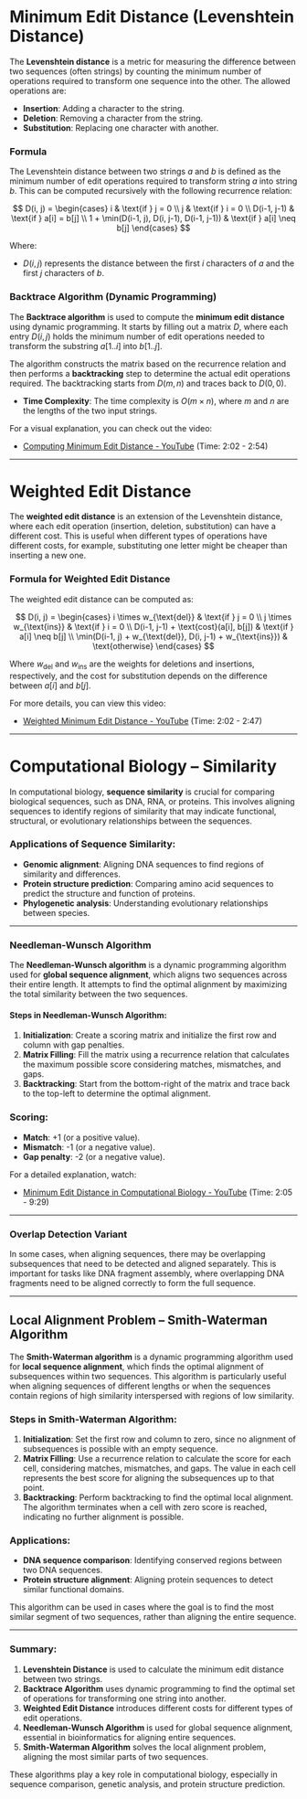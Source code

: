 # Minimum Edit Distance (Levenshtein Distance)

The **Levenshtein distance** is a metric for measuring the difference between two sequences (often strings) by counting the minimum number of operations required to transform one sequence into the other. The allowed operations are:

- **Insertion**: Adding a character to the string.
- **Deletion**: Removing a character from the string.
- **Substitution**: Replacing one character with another.

### Formula

The Levenshtein distance between two strings $a$ and $b$ is defined as the minimum number of edit operations required to transform string $a$ into string $b$. This can be computed recursively with the following recurrence relation:

$$
D(i, j) = 
\begin{cases}
  i & \text{if } j = 0 \\
  j & \text{if } i = 0 \\
  D(i-1, j-1) & \text{if } a[i] = b[j] \\
  1 + \min(D(i-1, j), D(i, j-1), D(i-1, j-1)) & \text{if } a[i] \neq b[j]
\end{cases}
$$

Where:
- $D(i, j)$ represents the distance between the first $i$ characters of $a$ and the first $j$ characters of $b$.

### Backtrace Algorithm (Dynamic Programming)

The **Backtrace algorithm** is used to compute the **minimum edit distance** using dynamic programming. It starts by filling out a matrix $D$, where each entry $D(i, j)$ holds the minimum number of edit operations needed to transform the substring $a[1..i]$ into $b[1..j]$.

The algorithm constructs the matrix based on the recurrence relation and then performs a **backtracking** step to determine the actual edit operations required. The backtracking starts from $D(m, n)$ and traces back to $D(0, 0)$.

- **Time Complexity**: The time complexity is $O(m \times n)$, where $m$ and $n$ are the lengths of the two input strings.

For a visual explanation, you can check out the video:  
- [Computing Minimum Edit Distance - YouTube](https://www.youtube.com/watch?v=5tO2KYYUvDk) (Time: 2:02 - 2:54)

---

# Weighted Edit Distance

The **weighted edit distance** is an extension of the Levenshtein distance, where each edit operation (insertion, deletion, substitution) can have a different cost. This is useful when different types of operations have different costs, for example, substituting one letter might be cheaper than inserting a new one.

### Formula for Weighted Edit Distance

The weighted edit distance can be computed as:

$$
D(i, j) = 
\begin{cases}
  i \times w_{\text{del}} & \text{if } j = 0 \\
  j \times w_{\text{ins}} & \text{if } i = 0 \\
  D(i-1, j-1) + \text{cost}(a[i], b[j]) & \text{if } a[i] \neq b[j] \\
  \min(D(i-1, j) + w_{\text{del}}, D(i, j-1) + w_{\text{ins}}) & \text{otherwise}
\end{cases}
$$

Where $w_{\text{del}}$ and $w_{\text{ins}}$ are the weights for deletions and insertions, respectively, and the cost for substitution depends on the difference between $a[i]$ and $b[j]$.

For more details, you can view this video:  
- [Weighted Minimum Edit Distance - YouTube](https://www.youtube.com/watch?v=2tt5WtH9lmI) (Time: 2:02 - 2:47)

---

# Computational Biology – Similarity

In computational biology, **sequence similarity** is crucial for comparing biological sequences, such as DNA, RNA, or proteins. This involves aligning sequences to identify regions of similarity that may indicate functional, structural, or evolutionary relationships between the sequences.

### Applications of Sequence Similarity:
- **Genomic alignment**: Aligning DNA sequences to find regions of similarity and differences.
- **Protein structure prediction**: Comparing amino acid sequences to predict the structure and function of proteins.
- **Phylogenetic analysis**: Understanding evolutionary relationships between species.

---

### Needleman-Wunsch Algorithm

The **Needleman-Wunsch algorithm** is a dynamic programming algorithm used for **global sequence alignment**, which aligns two sequences across their entire length. It attempts to find the optimal alignment by maximizing the total similarity between the two sequences.

#### Steps in Needleman-Wunsch Algorithm:
1. **Initialization**: Create a scoring matrix and initialize the first row and column with gap penalties.
2. **Matrix Filling**: Fill the matrix using a recurrence relation that calculates the maximum possible score considering matches, mismatches, and gaps.
3. **Backtracking**: Start from the bottom-right of the matrix and trace back to the top-left to determine the optimal alignment.

### Scoring:
- **Match**: +1 (or a positive value).
- **Mismatch**: -1 (or a negative value).
- **Gap penalty**: -2 (or a negative value).

For a detailed explanation, watch:  
- [Minimum Edit Distance in Computational Biology - YouTube](https://www.youtube.com/watch?v=9XzVq4PRAoE) (Time: 2:05 - 9:29)

---

### Overlap Detection Variant

In some cases, when aligning sequences, there may be overlapping subsequences that need to be detected and aligned separately. This is important for tasks like DNA fragment assembly, where overlapping DNA fragments need to be aligned correctly to form the full sequence.

---

## Local Alignment Problem – Smith-Waterman Algorithm

The **Smith-Waterman algorithm** is a dynamic programming algorithm used for **local sequence alignment**, which finds the optimal alignment of subsequences within two sequences. This algorithm is particularly useful when aligning sequences of different lengths or when the sequences contain regions of high similarity interspersed with regions of low similarity.

### Steps in Smith-Waterman Algorithm:
1. **Initialization**: Set the first row and column to zero, since no alignment of subsequences is possible with an empty sequence.
2. **Matrix Filling**: Use a recurrence relation to calculate the score for each cell, considering matches, mismatches, and gaps. The value in each cell represents the best score for aligning the subsequences up to that point.
3. **Backtracking**: Perform backtracking to find the optimal local alignment. The algorithm terminates when a cell with zero score is reached, indicating no further alignment is possible.

### Applications:
- **DNA sequence comparison**: Identifying conserved regions between two DNA sequences.
- **Protein structure alignment**: Aligning protein sequences to detect similar functional domains.

This algorithm can be used in cases where the goal is to find the most similar segment of two sequences, rather than aligning the entire sequence.

---

### Summary:

1. **Levenshtein Distance** is used to calculate the minimum edit distance between two strings.
2. **Backtrace Algorithm** uses dynamic programming to find the optimal set of operations for transforming one string into another.
3. **Weighted Edit Distance** introduces different costs for different types of edit operations.
4. **Needleman-Wunsch Algorithm** is used for global sequence alignment, essential in bioinformatics for aligning entire sequences.
5. **Smith-Waterman Algorithm** solves the local alignment problem, aligning the most similar parts of two sequences.

These algorithms play a key role in computational biology, especially in sequence comparison, genetic analysis, and protein structure prediction.
